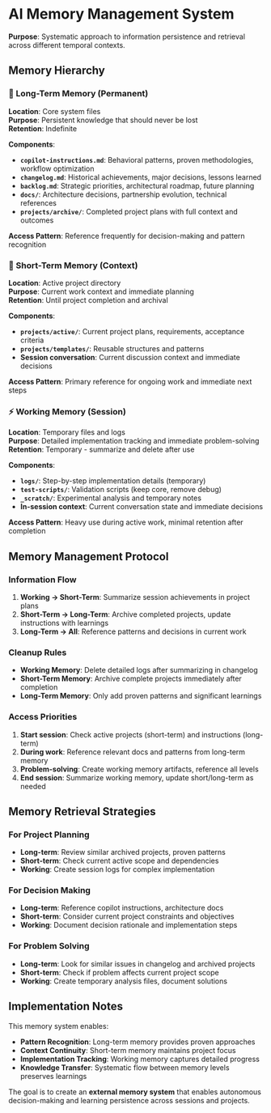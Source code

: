 # AI Memory Management System

**Purpose**: Systematic approach to information persistence and retrieval across different temporal contexts.

## Memory Hierarchy

### 🧠 Long-Term Memory (Permanent)
**Location**: Core system files  
**Purpose**: Persistent knowledge that should never be lost  
**Retention**: Indefinite

**Components**:
- **`copilot-instructions.md`**: Behavioral patterns, proven methodologies, workflow optimization
- **`changelog.md`**: Historical achievements, major decisions, lessons learned
- **`backlog.md`**: Strategic priorities, architectural roadmap, future planning
- **`docs/`**: Architecture decisions, partnership evolution, technical references
- **`projects/archive/`**: Completed project plans with full context and outcomes

**Access Pattern**: Reference frequently for decision-making and pattern recognition

### 🎯 Short-Term Memory (Context)
**Location**: Active project directory  
**Purpose**: Current work context and immediate planning  
**Retention**: Until project completion and archival

**Components**:
- **`projects/active/`**: Current project plans, requirements, acceptance criteria
- **`projects/templates/`**: Reusable structures and patterns
- **Session conversation**: Current discussion context and immediate decisions

**Access Pattern**: Primary reference for ongoing work and immediate next steps

### ⚡ Working Memory (Session)
**Location**: Temporary files and logs  
**Purpose**: Detailed implementation tracking and immediate problem-solving  
**Retention**: Temporary - summarize and delete after use

**Components**:
- **`logs/`**: Step-by-step implementation details (temporary)
- **`test-scripts/`**: Validation scripts (keep core, remove debug)
- **`_scratch/`**: Experimental analysis and temporary notes
- **In-session context**: Current conversation state and immediate decisions

**Access Pattern**: Heavy use during active work, minimal retention after completion

## Memory Management Protocol

### Information Flow
1. **Working → Short-Term**: Summarize session achievements in project plans
2. **Short-Term → Long-Term**: Archive completed projects, update instructions with learnings
3. **Long-Term → All**: Reference patterns and decisions in current work

### Cleanup Rules
- **Working Memory**: Delete detailed logs after summarizing in changelog
- **Short-Term Memory**: Archive complete projects immediately after completion
- **Long-Term Memory**: Only add proven patterns and significant learnings

### Access Priorities
1. **Start session**: Check active projects (short-term) and instructions (long-term)
2. **During work**: Reference relevant docs and patterns from long-term memory
3. **Problem-solving**: Create working memory artifacts, reference all levels
4. **End session**: Summarize working memory, update short/long-term as needed

## Memory Retrieval Strategies

### For Project Planning
- **Long-term**: Review similar archived projects, proven patterns
- **Short-term**: Check current active scope and dependencies
- **Working**: Create session logs for complex implementation

### For Decision Making
- **Long-term**: Reference copilot instructions, architecture docs
- **Short-term**: Consider current project constraints and objectives
- **Working**: Document decision rationale and implementation steps

### For Problem Solving
- **Long-term**: Look for similar issues in changelog and archived projects
- **Short-term**: Check if problem affects current project scope
- **Working**: Create temporary analysis files, document solutions

## Implementation Notes

This memory system enables:
- **Pattern Recognition**: Long-term memory provides proven approaches
- **Context Continuity**: Short-term memory maintains project focus
- **Implementation Tracking**: Working memory captures detailed progress
- **Knowledge Transfer**: Systematic flow between memory levels preserves learnings

The goal is to create an **external memory system** that enables autonomous decision-making and learning persistence across sessions and projects.
